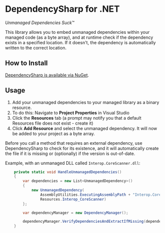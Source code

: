 DependencySharp for .NET
=========================

*Unmanaged Dependencies Suck*™

This library allows you to embed unmanaged dependencies within your managed code (as a byte array), and at runtime check if the dependency exists in a specified location. If it doesn't, the dependency is automatically written to the correct location.

## How to Install ##

[DependencySharp is available via NuGet](https://www.nuget.org/packages/DependencySharp/).

## Usage ##

1. Add your unmanaged dependencies to your managed library as a binary resource. 
  1. To do this: Navigate to **Project Properties** in Visual Studio
  2. Click the **Resources** tab (a prompt may notify you that a default Resources file does not exist - create it)
  3. Click **Add Resource** and select the unmanaged dependency. It will now be added to your project as a byte array.

Before you call a method that requires an external dependency, use DependencySharp to check for its existence, and it will automatically create the file if it is missing or (optionally) if the version is out-of-date.

Example, with an unmanaged DLL called `Interop.CoreScanner.dll`:

```csharp
	private static void HandleUnmanagedDependencies()
	{
		var dependencies = new List<UnmanagedDependency>()
		{
			new UnmanagedDependency(
				AssemblyUtilities.ExecutingAssemblyPath + "Interop.CoreScanner.dll",
				Resources.Interop_CoreScanner)
		};

		var dependencyManager = new DependencyManager();

		dependencyManager.VerifyDependenciesAndExtractIfMissing(dependencies);
	}
```
